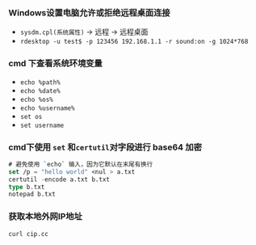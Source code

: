 ### Windows设置电脑允许或拒绝远程桌面连接

- `sysdm.cpl(系统属性)` -> 远程 -> 远程桌面
- `rdesktop -u test$ -p 123456 192.168.1.1 -r sound:on -g 1024*768`

### cmd 下查看系统环境变量

- `echo %path%`
- `echo %date%`
- `echo %os%`
- `echo %username%`
- `set os`
- `set username`

### cmd下使用 `set` 和`certutil`对字段进行 base64 加密

```commonlisp
# 避免使用 `echo` 输入，因为它默认在末尾有换行
set /p = "hello world" <nul > a.txt
certutil -encode a.txt b.txt
type b.txt
notepad b.txt
```

### 获取本地外网IP地址

`curl cip.cc`

